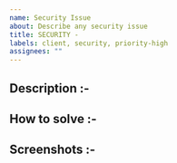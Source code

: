 ```yaml
---
name: Security Issue
about: Describe any security issue
title: SECURITY -
labels: client, security, priority-high
assignees: ""
---
```


<!--- Describe the security issue --->

## Description :-

<!--- Describe how the issue can be solved --->

## How to solve :-

<!--- Attach screenshots if possible --->

## Screenshots :-
